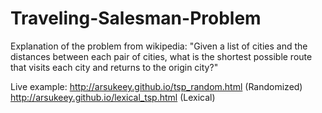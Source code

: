 # Traveling-Salesman-Problem
Explanation of the problem from wikipedia: "Given a list of cities and the distances between each pair of cities, what is the shortest possible route that visits each city and returns to the origin city?" 

Live example: http://arsukeey.github.io/tsp_random.html (Randomized) 
              http://arsukeey.github.io/lexical_tsp.html (Lexical)
